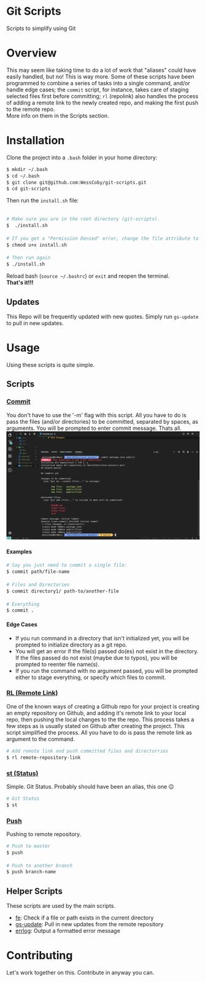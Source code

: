 # Git Scripts
Scripts to simplify using Git

# Overview
This may seem like taking time to do a lot of work that "aliases" could have easily handled, but no! This is way more. 
Some of these scripts have been programmed to combine a series of tasks into a single command, and/or handle edge cases; the `commit` script, for instance, takes care of staging selected files first before committing; `rl` (repolink) also handles the process of adding a remote link to the newly created repo, and making the first push to the remote repo. <br> More info on them in the Scripts section. 

# Installation
Clone the project into a `.bash` folder in your home directory:
```sh
$ mkdir ~/.bash
$ cd ~/.bash
$ git clone git@github.com:WessCoby/git-scripts.git
$ cd git-scripts
```
Then run the `install.sh` file:
```sh

# Make sure you are in the root directory (git-scripts).
$  ./install.sh

# If you get a "Permission Denied" error, change the file attribute to make it executable.
$ chmod u+x install.sh

# Then run again
$ ./install.sh

```
Reload bash (`source ~/.bashrc`) or `exit` and reopen the terminal.<br>
**That's it!!!**


## Updates
This Repo will be frequently updated with new quotes. Simply run `gs-update` to pull in new updates.

# Usage
Using these scripts is quite simple. 

## Scripts
### [Commit](./bin/commit)

You don't have to use the '-m' flag with this script. All you have to do is pass the files (and/or directories) to be committed, separated by spaces, as arguments. You will be prompted to enter commit message. Thats all.
![commit](./images/commit.png)
#### Examples
```sh
# Say you just need to commit a single file:
$ commit path/file-name

# Files and Directories
$ commit directory1/ path-to/another-file

# Everything
$ commit .

```
#### Edge Cases
-   If you run command in a directory that isn't initialized yet, you will be prompted to initialize directory as a git repo. 
-   You will get an error if the file(s) passed do(es) not exist in the directory. If the files passed do not exist (maybe due to typos), you will be prompted to reenter file name(s).
-   If you run the command with no argument passed, you will be prompted either to stage everything, or specify which files to commit.

### [RL (Remote Link)](./bin/rl)
One of the known ways of creating a Github repo for your project is creating an empty repository on Github, and adding it's remote link to your local repo, then pushing the local changes to the the repo.
This process takes a few steps as is usually stated on Github after creating the project. This script simplified the process. All you have to do is pass the remote link as argument to the command. 
```sh
# Add remote link and push committed files and directorries
$ rl remote-repository-link
```

### [st (Status)](./bin/st)
Simple. Git Status. Probably should have been an alias, this one :wink:
```sh
# Git Status
$ st
```

### [Push](push)
Pushing to remote repository.
```sh
# Push to master
$ push

# Push to another branch
$ push branch-name
```

## Helper Scripts
These scripts are used by the main scripts.
-   [fe](./bin/fe): Check if a file or path exists in the current directory
-   [gs-update](./bin/gs-update): Pull in new updates from the remote repository
-   [errlog](./bin/errlog): Output a formatted error message

# Contributing
Let's work together on this. Contribute in anyway you can. 